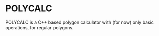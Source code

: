 # POLYCALC
POLYCALC is a C++ based polygon calculator with (for now) only basic operations, for regular polygons.
